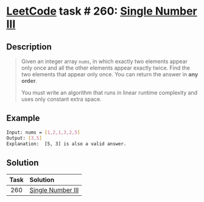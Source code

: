 # [LeetCode][leetcode] task # 260: [Single Number III][task]

Description
-----------

> Given an integer array `nums`, in which exactly two elements appear only once
> and all the other elements appear exactly twice.
> Find the two elements that appear only once. You can return the answer in **any order**.
> 
> You must write an algorithm that runs in linear runtime complexity
> and uses only constant extra space.

Example
-------

```sh
Input: nums = [1,2,1,3,2,5]
Output: [3,5]
Explanation:  [5, 3] is also a valid answer.
```

Solution
--------

| Task | Solution                      |
|:----:|:------------------------------|
| 260  | [Single Number III][solution] |


[leetcode]: <http://leetcode.com/>
[task]: <https://leetcode.com/problems/single-number-iii/>
[solution]: <https://github.com/wellaxis/witalis-jkit/blob/main/module/tasks/src/main/java/com/witalis/jkit/tasks/core/task/leetcode/h3/p260/option/Practice.java>
